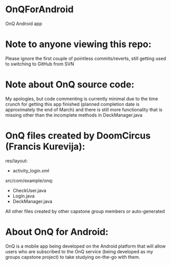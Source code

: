 OnQForAndroid
======================================================================================================================

OnQ Android app

Note to anyone viewing this repo:
======================================================================================================================
Please ignore the first couple of pointless commits/reverts, still getting used to switching to GitHub from SVN

Note about OnQ source code:
======================================================================================================================
My apologies, but code commenting is currently minimal due to the time crunch for getting this app finished (planned
completion date is approximately the end of March) and there is still more functionality that is missing other than
the incomplete methods in DeckManager.java

OnQ files created by DoomCircus (Francis Kurevija):
======================================================================================================================
res/layout:
- activity_login.xml

src/com/example/onq:
- CheckUser.java
- Login.java
- DeckManager.java

All other files created by other capstone group members or auto-generated

About OnQ for Android:
======================================================================================================================
OnQ is a mobile app being developed on the Android platform that will allow users who are subscribed to the OnQ
service (being developed as my groups capstone project) to take studying on-the-go with them.
